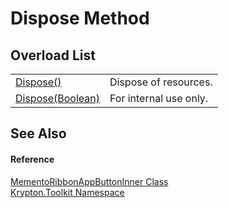 # Dispose Method


## Overload List
<table>
<tr>
<td><a href="052023e9-566d-7d13-8027-b333c5864ad8.md">Dispose()</a></td>
<td>Dispose of resources.</td></tr>
<tr>
<td><a href="88cec74a-1a0b-a40e-0b38-66795b83b33f.md">Dispose(Boolean)</a></td>
<td>For internal use only.</td></tr>
</table>

## See Also


#### Reference
<a href="2b26afd2-a5ac-38d9-3bb9-f357d5a4c6bb.md">MementoRibbonAppButtonInner Class</a>  
<a href="79d2eac2-21f4-54ff-7552-b20c33c30600.md">Krypton.Toolkit Namespace</a>  
